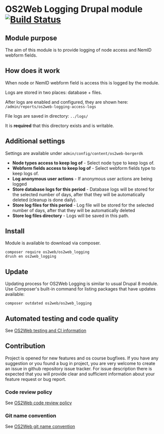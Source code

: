 # OS2Web Logging Drupal module [![Build Status](https://travis-ci.org/OS2web/os2web_logging.svg?branch=master)](https://travis-ci.org/OS2web/os2web_logging)

## Module purpose

The aim of this module is to provide logging of node access and NemID webform fields.

## How does it work

When node or NemID webform field is access this is logged by the module.

Logs are stored in two places: database + files.

After logs are enabled and configured, they are shown here: `/admin/reports/os2web-logging-access-logs`

File logs are saved in directory: `../logs/`

It is **required** that this directory exists and is writable.

## Additional settings
Settings are available under `admin/config/content/os2web-borgerdk`
* **Node types access to keep log of** - Select node type to keep logs of.
* **Webform fields access to keep log of** - Select webform fields type to keep logs of.
* **Log anonymous user actions** - If anonymous user actions are being logged
* **Store database logs for this period** - Database logs will be stored for the selected number of days, after that they will be automatically deleted (cleanup is done daily).
* **Store log files for this period** - Log file will be stored for the selected number of days, after that they will be automatically deleted
* **Store log files directory** - Logs will be saved in this path.

## Install

Module is available to download via composer.
```
composer require os2web/os2web_logging
drush en os2web_logging
```

## Update
Updating process for OS2Web Logging is similar to usual Drupal 8 module.
Use Composer's built-in command for listing packages that have updates available:

```
composer outdated os2web/os2web_logging
```

## Automated testing and code quality
See [OS2Web testing and CI information](https://github.com/OS2Web/docs#testing-and-ci)

## Contribution

Project is opened for new features and os course bugfixes.
If you have any suggestion or you found a bug in project, you are very welcome
to create an issue in github repository issue tracker.
For issue description there is expected that you will provide clear and
sufficient information about your feature request or bug report.

### Code review policy
See [OS2Web code review policy](https://github.com/OS2Web/docs#code-review)

### Git name convention
See [OS2Web git name convention](https://github.com/OS2Web/docs#git-guideline)
